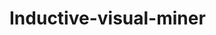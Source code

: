 # Inductive-visual-miner

<!--This video showcases the Inductive Visual Miner, a process mining visualization, used to analyze the unanonymized event log. The videos shows how the Inductive Visual Miner discovers the process model directly from the event log, offering valuable insights into the process. Enjoy the demonstration!-->


